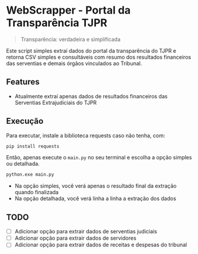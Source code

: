 # WebScrapper - Portal da Transparência TJPR

> Transparência: verdadeira e simplificada

Este script simples extraí dados do portal da transparência do TJPR e retorna CSV simples e consultáveis com resumo dos resultados financeiros das serventias e demais órgãos vinculados ao Tribunal.

## Features

- Atualmente extraí apenas dados de resultados financeiros das Serventias Extrajudiciais do TJPR

## Execução

Para executar, instale a biblioteca requests caso não tenha, com:

```sh
pip install requests
```

Então, apenas execute o `main.py` no seu terminal e escolha a opção simples ou detalhada.

```sh
python.exe main.py
```

- Na opção simples, você verá apenas o resultado final da extração quando finalizada
- Na opção detalhada, você verá linha a linha a extração dos dados

## TODO

- [ ] Adicionar opção para extrair dados de serventias judiciais
- [ ] Adicionar opção para extrair dados de servidores
- [ ] Adicionar opção para extrair dados de receitas e despesas do tribunal
